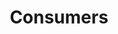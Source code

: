 ---
title: Consumers
longTitle: 'Consumers'
tags:
- gccommon
relatedTerm:
- "[[Buyers Consumer protection Consumerism]]"
---
